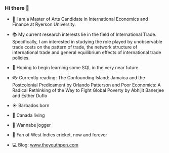### Hi there 👋
- :school: I am a Master of Arts Candidate in International Economics and Finance at Ryerson University.

- :books: My current research interests lie in the field of International Trade. Specifically, I am interested in studying the role played by unobservable trade costs on the pattern of trade, the network structure of international trade and general equilibrium effects of international trade policies.

- :seedling: Hoping to begin learning some SQL in the very near future.

- :eyeglasses: Currently reading: The Confounding Island: Jamaica and the Postcolonial Predicament by Orlando Patterson and Poor Economics: A Radical Rethinking of the Way to Fight Global Poverty by Abhijit Banerjee and Esther Duflo

- :sunny: Barbados born
- :round_pushpin: Canada living

- :runner: Wannabe jogger

- :palm_tree: Fan of West Indies cricket, now and forever

- :computer: Blog: www.theyouthpen.com
<!--
**zachgaskin/zachgaskin** is a ✨ _special_ ✨ repository because its `README.md` (this file) appears on your GitHub profile.



-->
